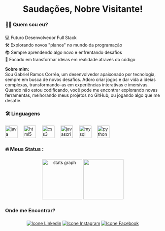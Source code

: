 <h1 align="center">Saudações, Nobre Visitante!</h1>

###

<h3 align="left">👩‍💻  Quem sou eu?</h3>

###

<p align="left">💻 Futuro Desenvolvedor Full Stack<br>🛠️ Explorando novos "planos" no mundo da programação<br>📚 Sempre aprendendo algo novo e enfrentando desafios<br>🎯 Focado em transformar ideias em realidade através do código</p>
<p align="left"><b>Sobre mim:</b><br>Sou Gabriel Ramos Corrêa, um desenvolvedor apaixonado por tecnologia, sempre em busca de novos desafios. Adoro criar jogos e dar vida a ideias complexas, transformando-as em experiências interativas e imersivas. Quando não estou codificando, você pode me encontrar explorando novas ferramentas, melhorando meus projetos no GitHub, ou jogando algo que me desafie.</p>

###

<h3 align="left">🛠 Linguagens</h3>

###

<div align="left">
  <img src="https://cdn.jsdelivr.net/gh/devicons/devicon/icons/java/java-original.svg" height="40" alt="java logo"  />
  <img width="12" />
  <img src="https://cdn.jsdelivr.net/gh/devicons/devicon/icons/html5/html5-original.svg" height="40" alt="html5 logo"  />
  <img width="12" />
  <img src="https://cdn.jsdelivr.net/gh/devicons/devicon/icons/css3/css3-original.svg" height="40" alt="css3 logo"  />
  <img width="12" />
  <img src="https://cdn.jsdelivr.net/gh/devicons/devicon/icons/javascript/javascript-original.svg" height="40" alt="javascript logo"  />
  <img width="12" />
  <img src="https://cdn.jsdelivr.net/gh/devicons/devicon/icons/mysql/mysql-original.svg" height="40" alt="mysql logo"  />
  <img width="12" />
  <img src="https://cdn.jsdelivr.net/gh/devicons/devicon/icons/python/python-original.svg" height="40" alt="python logo"  />
</div>

###

<h3 align="left">🔥   Meus Status :</h3>

###

<div align="center">
  <img src="https://github-readme-stats.vercel.app/api?username=Gabriel0Ramos0&show_icons=true&theme=midnight-purple&include_all_commits=true&count_private=true" height="130" alt="stats graph" />
  <img src="https://github-profile-summary-cards.vercel.app/api/cards/profile-details?username=Gabriel0Ramos0&theme=dracula&bg_color=000000" height="130" />
</div>


###

<h3 align="left">Onde me Encontrar?</h3>

###

<div align="center">
  <a href="https://www.linkedin.com/in/gabriel-ramos-18531a259?utm_source=share&utm_campaign=share_via&utm_content=profile&utm_medium=android_app" /><img alt="Icone Linkedin" src="https://img.shields.io/badge/-LinkedIn-%230077B5?style=for-the-badge&logo=linkedin&logoColor=white"/></a>
  <a href="https://www.instagram.com/gabriel.ramos.correa?igsh=cGRpOXp1NjZ6dGFx" ><img alt="Icone Instagram" src="https://img.shields.io/badge/-Instagram-%23E4405F?style=for-the-badge&logo=instagram&logoColor=white"/></a>
  <a href="https://www.facebook.com/profile.php?id=100013524600214" ><img alt="Icone Facebook" src="https://img.shields.io/badge/-Facebook-%230077B5?style=for-the-badge&logo=facebook&logoColor=white"/></a>
</div>

###
